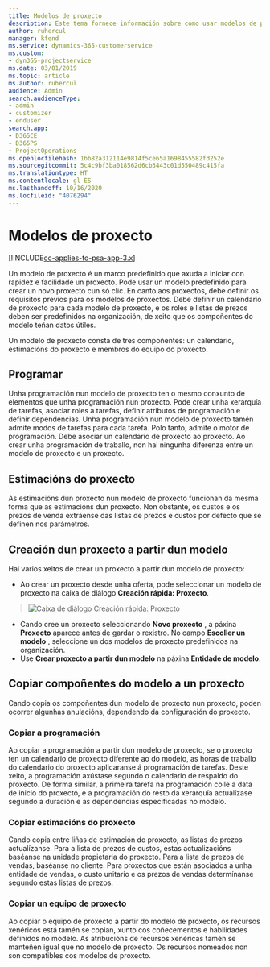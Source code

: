 ```yaml
---
title: Modelos de proxecto
description: Este tema fornece información sobre como usar modelos de proxecto para a configuración rápida do proxecto.
author: ruhercul
manager: kfend
ms.service: dynamics-365-customerservice
ms.custom:
- dyn365-projectservice
ms.date: 03/01/2019
ms.topic: article
ms.author: ruhercul
audience: Admin
search.audienceType:
- admin
- customizer
- enduser
search.app:
- D365CE
- D365PS
- ProjectOperations
ms.openlocfilehash: 1bb82a312114e9814f5ce65a1698455582fd252e
ms.sourcegitcommit: 5c4c9bf3ba018562d6cb3443c01d550489c415fa
ms.translationtype: HT
ms.contentlocale: gl-ES
ms.lasthandoff: 10/16/2020
ms.locfileid: "4076294"
---
```

# <a name="project-templates"></a>Modelos de proxecto 

[!INCLUDE[cc-applies-to-psa-app-3.x](../includes/cc-applies-to-psa-app-3x.md)]

Un modelo de proxecto é un marco predefinido que axuda a iniciar con rapidez e facilidade un proxecto. Pode usar un modelo predefinido para crear un novo proxecto cun só clic. En canto aos proxectos, debe definir os requisitos previos para os modelos de proxectos. Debe definir un calendario de proxecto para cada modelo de proxecto, e os roles e listas de prezos deben ser predefinidos na organización, de xeito que os compoñentes do modelo teñan datos útiles.

Un modelo de proxecto consta de tres compoñentes: un calendario, estimacións do proxecto e membros do equipo do proxecto.

## <a name="schedule"></a>Programar

Unha programación nun modelo de proxecto ten o mesmo conxunto de elementos que unha programación nun proxecto. Pode crear unha xerarquía de tarefas, asociar roles a tarefas, definir atributos de programación e definir dependencias. Unha programación nun modelo de proxecto tamén admite modos de tarefas para cada tarefa. Polo tanto, admite o motor de programación. Debe asociar un calendario de proxecto ao proxecto. Ao crear unha programación de traballo, non hai ningunha diferenza entre un modelo de proxecto e un proxecto.

## <a name="project-estimates"></a>Estimacións do proxecto

As estimacións dun proxecto nun modelo de proxecto funcionan da mesma forma que as estimacións dun proxecto. Non obstante, os custos e os prezos de venda extráense das listas de prezos e custos por defecto que se definen nos parámetros.

## <a name="creating-a-project-from-a-template"></a>Creación dun proxecto a partir dun modelo
 
Hai varios xeitos de crear un proxecto a partir dun modelo de proxecto:

- Ao crear un proxecto desde unha oferta, pode seleccionar un modelo de proxecto na caixa de diálogo **Creación rápida: Proxecto**.

> ![Caixa de diálogo Creación rápida: Proxecto](media/project-11.png)

- Cando cree un proxecto seleccionando **Novo proxecto** , a páxina **Proxecto** aparece antes de gardar o rexistro. No campo **Escoller un modelo** , seleccione un dos modelos de proxecto predefinidos na organización.
- Use **Crear proxecto a partir dun modelo** na páxina **Entidade de modelo**.

## <a name="copying-components-of-template-to-project"></a>Copiar compoñentes do modelo a un proxecto

Cando copia os compoñentes dun modelo de proxecto nun proxecto, poden ocorrer algunhas anulacións, dependendo da configuración do proxecto.

### <a name="copying-the-schedule"></a>Copiar a programación

Ao copiar a programación a partir dun modelo de proxecto, se o proxecto ten un calendario de proxecto diferente ao do modelo, as horas de traballo do calendario do proxecto aplicaranse á programación de tarefas. Deste xeito, a programación axústase segundo o calendario de respaldo do proxecto. De forma similar, a primeira tarefa na programación colle a data de inicio do proxecto, e a programación do resto da xerarquía actualízase segundo a duración e as dependencias especificadas no modelo. 

### <a name="copying-project-estimates"></a>Copiar estimacións do proxecto 

Cando copia entre liñas de estimación do proxecto, as listas de prezos actualízanse. Para a lista de prezos de custos, estas actualizacións baséanse na unidade propietaria do proxecto. Para a lista de prezos de vendas, baséanse no cliente. Para proxectos que están asociados a unha entidade de vendas, o custo unitario e os prezos de vendas determínanse segundo estas listas de prezos.

### <a name="copying-a-project-team"></a>Copiar un equipo de proxecto

Ao copiar o equipo de proxecto a partir do modelo de proxecto, os recursos xenéricos está tamén se copian, xunto cos coñecementos e habilidades definidos no modelo. As atribucións de recursos xenéricas tamén se manteñen igual que no modelo de proxecto. Os recursos nomeados non son compatibles cos modelos de proxecto.
